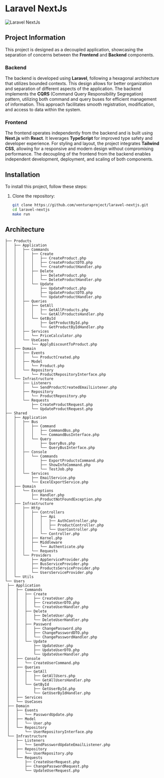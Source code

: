# Laravel NextJs

![Laravel NextJs](https://i.ibb.co/W38tZ0B/laravel-project.png)

## Project Information

This project is designed as a decoupled application, showcasing the separation of concerns between the **Frontend** and **Backend** components.

### Backend

The backend is developed using **Laravel**, following a hexagonal architecture that utilizes bounded contexts. This design allows for better organization and separation of different aspects of the application. The backend implements the **CQRS** (Command Query Responsibility Segregation) pattern, utilizing both command and query buses for efficient management of information. This approach facilitates smooth registration, modification, and access to data within the system.

### Frontend

The frontend operates independently from the backend and is built using **Next.js** with **React**. It leverages **TypeScript** for improved type safety and developer experience. For styling and layout, the project integrates **Tailwind CSS**, allowing for a responsive and modern design without compromising performance. The decoupling of the frontend from the backend enables independent development, deployment, and scaling of both components.



## Installation

To install this project, follow these steps:

1. Clone the repository:
   ```bash
   git clone https://github.com/venturaproject/laravel-nextjs.git
   cd laravel-nextjs
   make run


## Architecture
   
   ```
├── Products
│   ├── Application
│   │   ├── Commands
│   │   │   ├── Create
│   │   │   │   ├── CreateProduct.php
│   │   │   │   ├── CreateProductDTO.php
│   │   │   │   └── CreateProductHandler.php
│   │   │   ├── Delete
│   │   │   │   ├── DeleteProduct.php
│   │   │   │   └── DeleteProductHandler.php
│   │   │   └── Update
│   │   │       ├── UpdateProduct.php
│   │   │       ├── UpdateProductDTO.php
│   │   │       └── UpdateProductHandler.php
│   │   ├── Queries
│   │   │   ├── GetAll
│   │   │   │   ├── GetAllProducts.php
│   │   │   │   └── GetAllProductsHandler.php
│   │   │   └── GetById
│   │   │       ├── GetProductById.php
│   │   │       └── GetProductByIdHandler.php
│   │   ├── Services
│   │   │   └── PriceCalculator.php
│   │   └── UseCases
│   │       └── ApplyDiscountToProduct.php
│   ├── Domain
│   │   ├── Events
│   │   │   └── ProductCreated.php
│   │   ├── Model
│   │   │   └── Product.php
│   │   └── Repository
│   │       └── ProductRepositoryInterface.php
│   └── Infrastructure
│       ├── Listeners
│       │   └── SendProductCreatedEmailListener.php
│       ├── Repository
│       │   └── ProductRepository.php
│       └── Requests
│           ├── CreateProductRequest.php
│           └── UpdateProductRequest.php
├── Shared
│   ├── Application
│   │   ├── Bus
│   │   │   ├── Command
│   │   │   │   ├── CommandBus.php
│   │   │   │   └── CommandBusInterface.php
│   │   │   └── Query
│   │   │       ├── QueryBus.php
│   │   │       └── QueryBusInterface.php
│   │   ├── Console
│   │   │   └── Commands
│   │   │       ├── ExportProductsCommand.php
│   │   │       ├── ShowInfoCommand.php
│   │   │       └── TestJob.php
│   │   └── Services
│   │       ├── EmailService.php
│   │       └── ExcelExportService.php
│   ├── Domain
│   │   └── Exceptions
│   │       ├── Handler.php
│   │       └── ProductNotFoundException.php
│   ├── Infrastructure
│   │   ├── Http
│   │   │   ├── Controllers
│   │   │   │   ├── Api
│   │   │   │   │   ├── AuthController.php
│   │   │   │   │   ├── ProductController.php
│   │   │   │   │   └── UserController.php
│   │   │   │   └── Controller.php
│   │   │   ├── Kernel.php
│   │   │   ├── Middleware
│   │   │   │   └── Authenticate.php
│   │   │   └── Requests
│   │   └── Providers
│   │       ├── AppServiceProvider.php
│   │       ├── BusServiceProvider.php
│   │       ├── ProductsServiceProvider.php
│   │       └── UsersServiceProvider.php
│   └── Utils
└── Users
    ├── Application
    │   ├── Commands
    │   │   ├── Create
    │   │   │   ├── CreateUser.php
    │   │   │   ├── CreateUserDTO.php
    │   │   │   └── CreateUserHandler.php
    │   │   ├── Delete
    │   │   │   ├── DeleteUser.php
    │   │   │   └── DeleteUserHandler.php
    │   │   ├── Password
    │   │   │   ├── ChangePassword.php
    │   │   │   ├── ChangePasswordDTO.php
    │   │   │   └── ChangePasswordHandler.php
    │   │   └── Update
    │   │       ├── UpdateUser.php
    │   │       ├── UpdateUserDTO.php
    │   │       └── UpdateUserHandler.php
    │   ├── Console
    │   │   └── CreateUserCommand.php
    │   ├── Queries
    │   │   ├── GetAll
    │   │   │   ├── GetAllUsers.php
    │   │   │   └── GetAllUsersHandler.php
    │   │   └── GetById
    │   │       ├── GetUserById.php
    │   │       └── GetUserByIdHandler.php
    │   ├── Services
    │   └── UseCases
    ├── Domain
    │   ├── Events
    │   │   └── PasswordUpdate.php
    │   ├── Model
    │   │   └── User.php
    │   └── Repository
    │       └── UserRepositoryInterface.php
    └── Infrastructure
        ├── Listeners
        │   └── SendPasswordUpdateEmailListener.php
        ├── Repository
        │   └── UserRepository.php
        └── Requests
            ├── CreateUserRequest.php
            ├── ChangePasswordRequest.php
            └── UpdateUserRequest.php